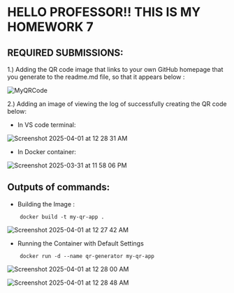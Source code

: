 # HELLO PROFESSOR!! THIS IS MY HOMEWORK 7

## REQUIRED SUBMISSIONS: <br>

1.) Adding the QR code image that links to your own GitHub homepage that you generate to the readme.md file, so that it appears below :

![MyQRCode](https://github.com/user-attachments/assets/e06b044e-5974-4e81-88a2-decfde6da78a)

2.) Adding an image of viewing the log of successfully creating the QR code below:

- In VS code terminal:

![Screenshot 2025-04-01 at 12 28 31 AM](https://github.com/user-attachments/assets/c5dac65c-8b4b-4188-a5fc-345aeb1fff19)


- In Docker container:

![Screenshot 2025-03-31 at 11 58 06 PM](https://github.com/user-attachments/assets/564acb7b-8a74-44f7-986f-0e84a79b7c58)


## Outputs of commands:

- Building the Image :

```
    docker build -t my-qr-app .
```

![Screenshot 2025-04-01 at 12 27 42 AM](https://github.com/user-attachments/assets/fecd4cac-6124-48bf-a853-aaf1a8442c66)



- Running the Container with Default Settings

```
    docker run -d --name qr-generator my-qr-app
```

![Screenshot 2025-04-01 at 12 28 00 AM](https://github.com/user-attachments/assets/dd211024-94fd-494a-8aaf-93bb91e060fb)


![Screenshot 2025-04-01 at 12 28 48 AM](https://github.com/user-attachments/assets/13019be5-6131-4fc5-9a84-9b9bbd17c605)


